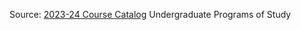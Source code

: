 Source: [ 2023-24 Course Catalog]([https://github.com/user/repo/blob/branch/other_file.md](https://www.rose-hulman.edu/academics/course-catalog/current/index.html)) Undergraduate Programs of Study 
